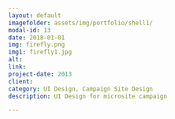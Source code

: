 ```yaml
---
layout: default
imagefolder: assets/img/portfolio/shell1/
modal-id: 13
date: 2018-01-01
img: firefly.png
img1: firefly1.jpg
alt: 
link: 
project-date: 2013
client: 
category: UI Design, Campaign Site Design
description: UI Design for microsite campaign

---
```

